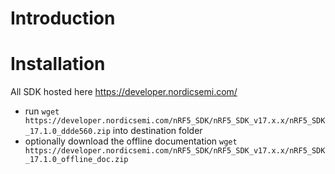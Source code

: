 # Introduction 

# Installation 

All SDK hosted here https://developer.nordicsemi.com/

- run `wget https://developer.nordicsemi.com/nRF5_SDK/nRF5_SDK_v17.x.x/nRF5_SDK_17.1.0_ddde560.zip` into destination folder
- optionally download the offline documentation `wget https://developer.nordicsemi.com/nRF5_SDK/nRF5_SDK_v17.x.x/nRF5_SDK_17.1.0_offline_doc.zip`
